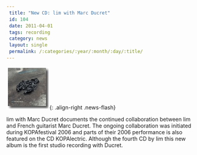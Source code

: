 ```yaml
---
 title: "New CD: lim with Marc Ducret"
 id: 104
 date: 2011-04-01
 tags: recording
 category: news
 layout: single
 permalink: /:categories/:year/:month/:day/:title/
---
```

![image-right](/assets/images/skivor/lim-ducret.jpg){: .align-right .news-flash}

lim with Marc Ducret documents the continued collaboration between lim and
French guitarist Marc Ducret. The ongoing collaboration was initiated during
KOPAfestival 2006 and parts of their 2006 performance is also featured on the
CD KOPAlectric. Although the fourth CD by lim this new album is the first
studio recording with Ducret. 

